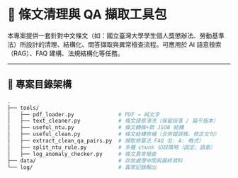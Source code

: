 # 📘 條文清理與 QA 擷取工具包

本專案提供一套針對中文條文（如：國立臺灣大學學生個人獎懲辦法、勞動基準法）所設計的清理、結構化、問答擷取與異常檢查流程。可應用於 AI 語意檢索（RAG）、FAQ 建構、法規結構化等任務。

---

## 📂 專案目錄架構

```bash
.
├── tools/
│   ├── pdf_loader.py              # PDF → 純文字
│   ├── text_cleaner.py            # 條文語意清洗（保留段落 / 扁平版本）
│   ├── useful_ntu.py              # 條文轉條+款 JSON 結構
│   ├── useful_clean.py            # 條文結構修補（合併錯誤條、修正文句）
│   ├── extract_clean_qa_pairs.py  # 擷取勞基法 FAQ（Q: A: 格式）
│   ├── split_ntu_rule.py          # 多種 chunk 切段策略（固定、語意）
│   ├── log_anomaly_checker.py     # 條文異常檢查
├── data/                          # 存放處理中間與最終資料
└── log/                           # 異常記錄輸出
